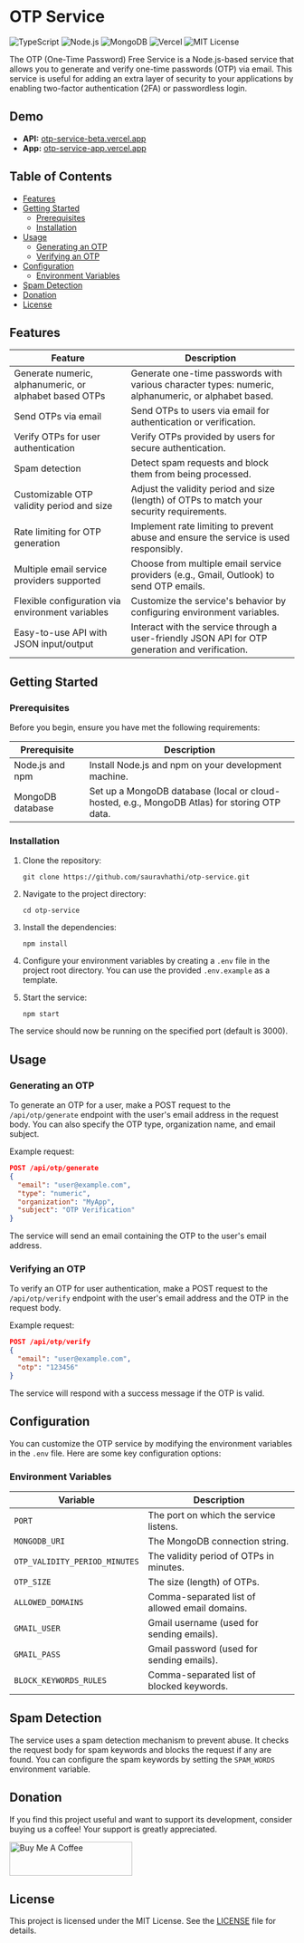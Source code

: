 # OTP Service

![TypeScript](https://img.shields.io/badge/TypeScript-3178C6?logo=typescript&logoColor=white) ![Node.js](https://img.shields.io/badge/Node.js-339933?logo=node.js&logoColor=white) ![MongoDB](https://img.shields.io/badge/MongoDB-47A248?logo=mongodb&logoColor=white) ![Vercel](https://img.shields.io/badge/Vercel-000000?logo=vercel&logoColor=white) ![MIT License](https://img.shields.io/badge/License-MIT-FF5722)

The OTP (One-Time Password) Free Service is a Node.js-based service that allows you to generate and verify one-time passwords (OTP) via email. This service is useful for adding an extra layer of security to your applications by enabling two-factor authentication (2FA) or passwordless login.

## Demo

- **API:** [otp-service-beta.vercel.app](https://otp-service-beta.vercel.app/)
- **App:** [otp-service-app.vercel.app](https://otp-service-app.vercel.app/)

## Table of Contents

- [Features](#features)
- [Getting Started](#getting-started)
  - [Prerequisites](#prerequisites)
  - [Installation](#installation)
- [Usage](#usage)
  - [Generating an OTP](#generating-an-otp)
  - [Verifying an OTP](#verifying-an-otp)
- [Configuration](#configuration)
  - [Environment Variables](#environment-variables)
- [Spam Detection](#spam-detection)
- [Donation](#donation)
- [License](#license)

## Features

| Feature                                      | Description                                                                                                                                                           |
| -------------------------------------------- | --------------------------------------------------------------------------------------------------------------------------------------------------------------------- |
| Generate numeric, alphanumeric, or alphabet based OTPs | Generate one-time passwords with various character types: numeric, alphanumeric, or alphabet based.  |
| Send OTPs via email                          | Send OTPs to users via email for authentication or verification.                                                                                                      |
| Verify OTPs for user authentication           | Verify OTPs provided by users for secure authentication.                                                          |
| Spam detection                               | Detect spam requests and block them from being processed.
| Customizable OTP validity period and size     | Adjust the validity period and size (length) of OTPs to match your security requirements.                                                                          |
| Rate limiting for OTP generation              | Implement rate limiting to prevent abuse and ensure the service is used responsibly.                                                                              |
| Multiple email service providers supported   | Choose from multiple email service providers (e.g., Gmail, Outlook) to send OTP emails.                                                                            |
| Flexible configuration via environment variables | Customize the service's behavior by configuring environment variables.                                                                                                  |
| Easy-to-use API with JSON input/output        | Interact with the service through a user-friendly JSON API for OTP generation and verification.                                                                  |

## Getting Started

### Prerequisites

Before you begin, ensure you have met the following requirements:

| Prerequisite          | Description                                                      |
| --------------------- | ---------------------------------------------------------------- |
| Node.js and npm       | Install Node.js and npm on your development machine.            |
| MongoDB database     | Set up a MongoDB database (local or cloud-hosted, e.g., MongoDB Atlas) for storing OTP data. |

### Installation

1. Clone the repository:

   ```shell
   git clone https://github.com/sauravhathi/otp-service.git
   ```

2. Navigate to the project directory:

   ```shell
   cd otp-service
   ```

3. Install the dependencies:

   ```shell
   npm install
   ```

4. Configure your environment variables by creating a `.env` file in the project root directory. You can use the provided `.env.example` as a template.

5. Start the service:

   ```shell
   npm start
   ```

The service should now be running on the specified port (default is 3000).

## Usage

### Generating an OTP

To generate an OTP for a user, make a POST request to the `/api/otp/generate` endpoint with the user's email address in the request body. You can also specify the OTP type, organization name, and email subject.

Example request:

```json
POST /api/otp/generate
{
  "email": "user@example.com",
  "type": "numeric",
  "organization": "MyApp",
  "subject": "OTP Verification"
}
```

The service will send an email containing the OTP to the user's email address.

### Verifying an OTP

To verify an OTP for user authentication, make a POST request to the `/api/otp/verify` endpoint with the user's email address and the OTP in the request body.

Example request:

```json
POST /api/otp/verify
{
  "email": "user@example.com",
  "otp": "123456"
}
```

The service will respond with a success message if the OTP is valid.

## Configuration

You can customize the OTP service by modifying the environment variables in the `.env` file. Here are some key configuration options:

### Environment Variables

| Variable                     | Description                                                                                   |
| ---------------------------- | --------------------------------------------------------------------------------------------- |
| `PORT`                       | The port on which the service listens.                                                        |
| `MONGODB_URI`                | The MongoDB connection string.                                                                |
| `OTP_VALIDITY_PERIOD_MINUTES` | The validity period of OTPs in minutes.                                                      |
| `OTP_SIZE`                   | The size (length) of OTPs.                                                                    |
| `ALLOWED_DOMAINS`            | Comma-separated list of allowed email domains.                                                |
| `GMAIL_USER`                 | Gmail username (used for sending emails).                                                     |
| `GMAIL_PASS`                 | Gmail password (used for sending emails).                                                     |
| `BLOCK_KEYWORDS_RULES`       | Comma-separated list of blocked keywords.                                                     |

## Spam Detection

The service uses a spam detection mechanism to prevent abuse. It checks the request body for spam keywords and blocks the request if any are found. You can configure the spam keywords by setting the `SPAM_WORDS` environment variable.

## Donation

If you find this project useful and want to support its development, consider buying us a coffee! Your support is greatly appreciated.

<a href="https://www.buymeacoffee.com/sauravhathi" target="_blank"><img src="https://cdn.buymeacoffee.com/buttons/v2/arial-yellow.png" alt="Buy Me A Coffee" style="height: 60px !important;width: 217px !important;" ></a>

## License

This project is licensed under the MIT License. See the [LICENSE](https://github.com/sauravhathi/otp-service/blob/master/LICENSE) file for details.
